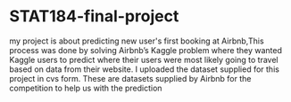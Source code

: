 # STAT184-final-project
my project is about predicting new user's first booking at Airbnb,This process was done by solving Airbnb’s Kaggle problem where they wanted Kaggle users to predict where their users were most likely going to travel based on data from their website.
I uploaded the dataset supplied for this project in cvs form. These are datasets supplied by Airbnb for the competition to help us with the prediction
